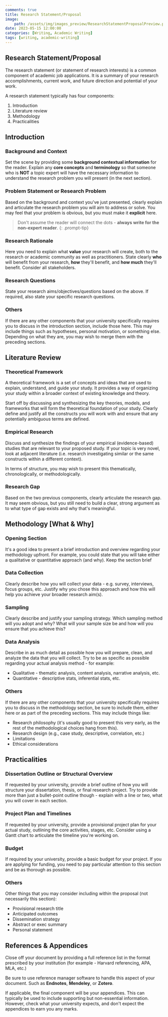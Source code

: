 ```yaml
---
comments: true
title: Research Statement/Proposal
image:
    path: /assets/img/images_preview/ResearchStatementProposalPreview.png
date: 2023-05-15 12:00:00
categories: [Writing, Academic Writing]
tags: [writing, academic-writing]
---
```

## Research Statement/Proposal

The research statement (or statement of research interests) is a common component of academic job applications. It is a summary of your research accomplishments, current work, and future direction and potential of your work. 

A research statement typically has four components:

1. Introduction
2. Literature review
3. Methodology
4. Practicalities

## Introduction

### Background and Context

Set the scene by providing some **background contextual information** for the reader. Explain any **core concepts** and **terminology** so that someone who is **NOT** a topic expert will have the necessary information to understand the research problem you will present (in the next section).

### Problem Statement or Research Problem

Based on the background and context you've just presented, clearly explain and articulate the research problem you will aim to address or solve. You may feel that your problem is obvious, but you must make it **explicit** here. 

> Don't assume the reader will connect the dots - **always write for the non-expert reader**.
{: .prompt-tip}

### Research Rationale

Here you need to explain what **value** your research will create, both to the research or academic community as well as practitioners. State clearly **who** will benefit from your research, **how** they'll benefit, and **how much** they'll benefit. Consider all stakeholders.

### Research Questions

State your research aims/objectives/questions based on the above. If required, also state your specific research questions.

### Others

If there are any other components that your university specifically requires you to discuss in the introduction section, include those here. This may include things such as hypotheses, personal motivation, or something else. Depending on what they are, you may wish to merge them with the preceding sections.

## Literature Review

### Theoretical Framework

A theoretical framework is a set of concepts and ideas that are used to explain, understand, and guide your study. It provides a way of organizing your study within a broader context of existing knowledge and theory.

Start off by discussing and synthesizing the key theories, models, and frameworks that will form the theoretical foundation of your study. Clearly define and justify all the constructs you will work with and ensure that any potentially ambiguous terms are defined.

### Empirical Research

Discuss and synthesize the findings of your empirical (evidence-based) studies that are relevant to your proposed study. If your topic is very novel, look at adjacent literature (i.e. research investigating similar or the same constructs within a different context).

In terms of structure, you may wish to present this thematically, chronologically, or methodologically.

### Research Gap

Based on the two previous components, clearly articulate the research gap. It may seem obvious, but you still need to build a clear, strong argument as to what type of gap exists and why that's meaningful.

## Methodology [What & Why]

### Opening Section

It's a good idea to present a brief introduction and overview regarding your methodology upfront. For example, you could state that you will take either a qualitative or quantitative approach (and why). Keep the section brief

### Data Collection

Clearly describe how you will collect your data - e.g. survey, interviews, focus groups, etc. Justify why you chose this approach and how this will help you achieve your broader research aim(s).

### Sampling

Clearly describe and justify your sampling strategy. Which sampling method will you adopt and why? What will your sample size be and how will you ensure that you achieve this?

### Data Analysis

Describe in as much detail as possible how you will prepare, clean, and analyze the data that you will collect. Try to be as specific as possible regarding your actual analysis method - for example:

- Qualitative - thematic analysis, content analysis, narrative analysis, etc.
- Quantitative - descriptive stats, inferential stats, etc.

### Others

If there are any other components that your university specifically requires you to discuss in the methodology section, be sure to include them, either here or as part of the preceding sections. This may include things like:

- Research philosophy (it's usually good to present this very early, as the rest of the methodological choices hang from this).
- Research design (e.g., case study, descriptive, correlation, etc.)
- Limitations
- Ethical considerations

## Practicalities

### Dissertation Outline or Structural Overview

If requested by your university, provide a brief outline of how you will structure your dissertation, thesis, or final research project. Try to provide more than just a bullet-point outline though - explain with a line or two, what you will cover in each section.

### Project Plan and Timelines

If requested by your university, provide a provisional project plan for your actual study, outlining the core activities, stages, etc. Consider using a Gantt chart to articulate the timeline you're working on.

### Budget

If required by your university, provide a basic budget for your project. If you are applying for funding, you need to pay particular attention to this section and be as thorough as possible.

### Others

Other things that you may consider including within the proposal (not necessarily this section):

- Provisional research title
- Anticipated outcomes
- Dissemination strategy
- Abstract or exec summary
- Personal statement

## References & Appendices

Close off your document by providing a full reference list in the format prescribed by your institution (for example - Harvard referencing, APA, MLA, etc.)

Be sure to use reference manager software to handle this aspect of your document. Such as **Endnotes**, **Mendeley**, or **Zotero**.

If applicable, the final component will be your appendices. This can typically be used to include supporting but non-essential information. However, check what your university expects, and don't expect the appendices to earn you any marks.

